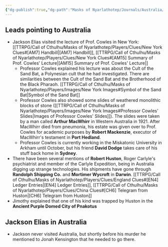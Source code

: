 ```yaml
---
{"dg-publish":true,"dg-path":"Masks of Nyarlathotep/Journals/Australia/Australia Leads.md","permalink":"/masks-of-nyarlathotep/journals/australia/australia-leads/","tags":["TTRPG/Games/MoN"]}
---
```


## Leads pointing to Australia
- Jackson Elias visited the lecture of Prof. Cowles in New York: [[TTRPG/Call of Cthulhu/Masks of Nyarlathotep/Players/Clues/New York Clues#[AM7] Handbill\|[AM7] Handbill]], [[TTRPG/Call of Cthulhu/Masks of Nyarlathotep/Players/Clues/New York Clues#[AM15] Summary of Prof. Cowles' Lecture\|[AM15] Summary of Prof. Cowles' Lecture]]
	- Professor Cowles explained his lecture was about the Cult of the Sand Bat, a Polynesian cult that he had investigated. There are similarities between the Cult of the Sand Bat and the Brotherhood of the Black Pharaoh. [[TTRPG/Call of Cthulhu/Masks of Nyarlathotep/Players/Images/New York Images#Symbol of the Sand Bat\|Symbol of the Sand Bat]]
	- Professor Cowles also showed some slides of weathered monolithic blocks of stone ([[TTRPG/Call of Cthulhu/Masks of Nyarlathotep/Players/Images/New York Images#Professor Cowles' Slides\|Images of Professor Cowles' Slides]]). The slides were taken by a man called **Arthur MacWhirr** in Western Australia in 1921. After MacWhirr died from pneumonia, his estate was given over to Prof. Cowles for academic purposes by **Robert Mackenzie**, executor of MacWhirr's testament in **Port Hedland**.
	- Professor Cowles is currently working in the Miskatonic University in Arkham until October, but his friend **David Dodge** takes care of his stuff back home in **Sydney**.
- There have been several mentions of **Robert Huston**, Roger Carlyle's psychiatrist and member of the Carlyle Expedition, being in Australia digging up strange technologies. His shipments have gone through **Randolph Shipping Co.** and **Mortimer Wycroft** in **Darwin**. [[TTRPG/Call of Cthulhu/Masks of Nyarlathotep/Players/Clues/England Clues#[EN4] Ledger Entries\|[EN4] Ledger Entries]], [[TTRPG/Call of Cthulhu/Masks of Nyarlathotep/Players/Clues/China Clues#[CH6] Telegram from Huston\|[CH6] Telegram from Huston]]
- Jimothy explained that one of his kind was trapped by Huston in the **Ancient Purple Domed City of Pnakotus**

## Jackson Elias in Australia
- Jackson never visited Australia, but shortly before his murder he mentioned to Jonah Kensington that he needed to go there.